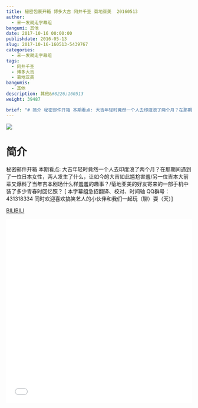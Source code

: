 ```yaml
---
title: 秘密包裹开箱 博多大吉 冈井千圣 菊地亚美  20160513
author: 
  - 来一发就走字幕组
bangumi: 其他
date: 2017-10-16 00:00:00
publishdate: 2016-05-13
slug: 2017-10-16-160513-5439767
categories: 
  - 来一发就走字幕组
tags: 
  - 冈井千圣
  - 博多大吉
  - 菊地亚美
bangumis: 
  - 其他
description: 其他&#8226;160513
weight: 39487

brief: "# 简介 秘密邮件开箱 本期看点: 大吉年轻时竟然一个人去印度浪了两个月？在那期间遇到了一位日本女性，两人发生了什么，让如今的大吉如此尴尬害羞/另一位吉本大前辈又爆料了当年吉本剧场什么样羞羞的趣事？/菊地亚美的好友寄来的一部手机中装了多少青春时回忆照？"
---
```


![](https://i.imgur.com/OT8cFJa.jpg)

# 简介  
秘密邮件开箱 本期看点: 大吉年轻时竟然一个人去印度浪了两个月？在那期间遇到了一位日本女性，两人发生了什么，让如今的大吉如此尴尬害羞/另一位吉本大前辈又爆料了当年吉本剧场什么样羞羞的趣事？/菊地亚美的好友寄来的一部手机中装了多少青春时回忆照？
[ 本字幕组急招翻译、校对、时间轴  QQ群号：431318334 同时欢迎喜欢搞笑艺人的小伙伴和我们一起玩（聊）耍（天）]

  [BILIBILI](https://www.bilibili.com/video/av5439767/)


<div class="vcontainer">  <iframe class='video' src="//www.bilibili.com/blackboard/player.html?aid=5439767" width="100%" height="500" frameborder="0" allowfullscreen="allowfullscreen"></iframe></div>
